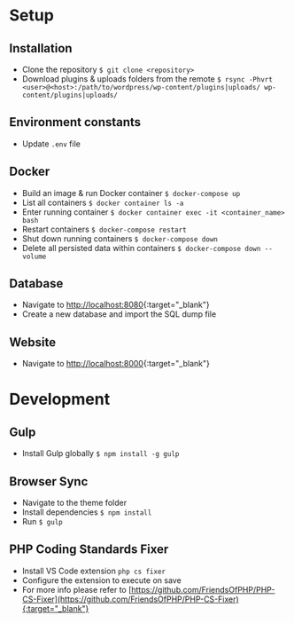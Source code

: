 # Setup

## Installation
- Clone the repository `$ git clone <repository>`
- Download plugins & uploads folders from the remote `$ rsync -Phvrt <user>@<host>:/path/to/wordpress/wp-content/plugins|uploads/ wp-content/plugins|uploads/`

## Environment constants
- Update `.env` file

## Docker
- Build an image & run Docker container `$ docker-compose up`
- List all containers `$ docker container ls -a`
- Enter running container `$ docker container exec -it <container_name> bash`
- Restart containers `$ docker-compose restart`
- Shut down running containers `$ docker-compose down`
- Delete all persisted data within containers `$ docker-compose down --volume`

## Database
- Navigate to [http://localhost:8080](http://localhost:8080){:target="_blank"}
- Create a new database and import the SQL dump file

## Website
- Navigate to [http://localhost:8000](http://localhost:8000){:target="_blank"}

# Development

## Gulp
- Install Gulp globally `$ npm install -g gulp`

## Browser Sync
- Navigate to the theme folder
- Install dependencies `$ npm install`
- Run `$ gulp`

## PHP Coding Standards Fixer
- Install VS Code extension `php cs fixer`
- Configure the extension to execute on save
- For more info please refer to [https://github.com/FriendsOfPHP/PHP-CS-Fixer](https://github.com/FriendsOfPHP/PHP-CS-Fixer){:target="_blank"}
